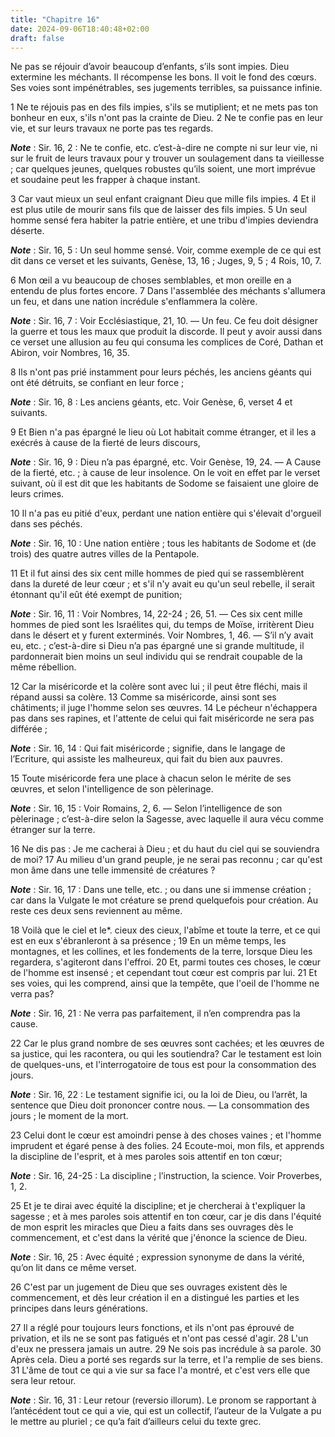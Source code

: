```yaml
---
title: "Chapitre 16"
date: 2024-09-06T18:40:48+02:00
draft: false
---
```



Ne pas se réjouir d’avoir beaucoup d’enfants, s’ils sont impies.
Dieu extermine les méchants.
Il récompense les bons.
Il voit le fond des cœurs.
Ses voies sont impénétrables, ses jugements terribles, sa puissance infinie.


1 Ne te réjouis pas en des fils impies, s'ils se mutiplient; et ne mets pas ton bonheur en eux, s'ils n'ont pas la crainte de Dieu. 2 Ne te confie pas en leur vie, et sur leurs travaux ne porte pas tes regards.

***Note*** :  Sir. 16, 2 : Ne te confie, etc. c’est-à-dire ne compte ni sur leur vie, ni sur le fruit de leurs travaux pour y trouver un soulagement dans ta vieillesse ; car quelques jeunes, quelques robustes qu’ils soient, une mort imprévue et soudaine peut les frapper à chaque instant.

3 Car vaut mieux un seul enfant craignant Dieu que mille fils impies. 4 Et il est plus utile de mourir sans fils que de laisser des fils impies. 5 Un seul homme sensé fera habiter la patrie entière, et une tribu d'impies deviendra déserte.

***Note*** :  Sir. 16, 5 : Un seul homme sensé. Voir, comme exemple de ce qui est dit dans ce verset et les suivants, Genèse, 13, 16 ; Juges, 9, 5 ; 4 Rois, 10, 7.

6 Mon œil a vu beaucoup de choses semblables, et mon oreille en a entendu de plus fortes encore. 7 Dans l'assemblée des méchants s'allumera un feu, et dans une nation incrédule s'enflammera la colère.

***Note*** :  Sir. 16, 7 : Voir Ecclésiastique, 21, 10. ― Un feu. Ce feu doit désigner la guerre et tous les maux que produit la discorde. Il peut y avoir aussi dans ce verset une allusion au feu qui consuma les complices de Coré, Dathan et Abiron, voir Nombres, 16, 35.

8 Ils n'ont pas prié instamment pour leurs péchés, les anciens géants qui ont été détruits, se confiant en leur force ;

***Note*** :  Sir. 16, 8 : Les anciens géants, etc. Voir Genèse, 6, verset 4 et suivants.

9 Et Bien n'a pas épargné le lieu où Lot habitait comme étranger, et il les a exécrés à cause de la fierté de leurs discours,

***Note*** :  Sir. 16, 9 : Dieu n’a pas épargné, etc. Voir Genèse, 19, 24. ― A Cause de la fierté, etc. ; à cause de leur insolence. On le voit en effet par le verset suivant, où il est dit que les habitants de Sodome se faisaient une gloire de leurs crimes.

10 Il n'a pas eu pitié d'eux, perdant une nation entière qui s'élevait d'orgueil dans ses péchés.

***Note*** :  Sir. 16, 10 : Une nation entière ; tous les habitants de Sodome et (de trois) des quatre autres villes de la Pentapole.


11 Et il fut ainsi des six cent mille hommes de pied qui se rassemblèrent dans la dureté de leur cœur ; et s'il n'y avait eu qu'un seul rebelle, il serait étonnant qu'il eût été exempt de punition;

***Note*** :  Sir. 16, 11 : Voir Nombres, 14, 22-24 ; 26, 51. ― Ces six cent mille hommes de pied sont les Israélites qui, du temps de Moïse, irritèrent Dieu dans le désert et y furent exterminés. Voir Nombres, 1, 46. ― S’il n’y avait eu, etc. ; c’est-à-dire si Dieu n’a pas épargné une si grande multitude, il pardonnerait bien moins un seul individu qui se rendrait coupable de la même rébellion.

12 Car la miséricorde et la colère sont avec lui ; il peut être fléchi, mais il répand aussi sa colère. 13 Comme sa miséricorde, ainsi sont ses châtiments; il juge l'homme selon ses œuvres. 14 Le pécheur n'échappera pas dans ses rapines, et l'attente de celui qui fait miséricorde ne sera pas différée ;

***Note*** :  Sir. 16, 14 : Qui fait miséricorde ; signifie, dans le langage de l’Ecriture, qui assiste les malheureux, qui fait du bien aux pauvres.


15 Toute miséricorde fera une place à chacun selon le mérite de ses œuvres, et selon l'intelligence de son pèlerinage.

***Note*** :  Sir. 16, 15 : Voir Romains, 2, 6. ― Selon l’intelligence de son pèlerinage ; c’est-à-dire selon la Sagesse, avec laquelle il aura vécu comme étranger sur la terre.

16 Ne dis pas : Je me cacherai à Dieu ; et du haut du ciel qui se souviendra de moi? 17 Au milieu d'un grand peuple, je ne serai pas reconnu ; car qu'est mon âme dans une telle immensité de créatures ?

***Note*** :  Sir. 16, 17 : Dans une telle, etc. ; ou dans une si immense création ; car dans la Vulgate le mot créature se prend quelquefois pour création. Au reste ces deux sens reviennent au même.

18 Voilà que le ciel et le*. cieux des cieux, l'abîme et toute la terre, et ce qui est en eux s'ébranleront à sa présence ; 19 En un même temps, les montagnes, et les collines, et les fondements de la terre, lorsque Dieu les regardera, s'agiteront dans l'effroi. 20 Et, parmi toutes ces choses, le cœur de l'homme est insensé ; et cependant tout cœur est compris par lui. 21 Et ses voies, qui les comprend, ainsi que la tempête, que l'oeil de l'homme ne verra pas?

***Note*** :  Sir. 16, 21 : Ne verra pas parfaitement, il n’en comprendra pas la cause.


22 Car le plus grand nombre de ses œuvres sont cachées; et les œuvres de sa justice, qui les racontera, ou qui les soutiendra? Car le testament est loin de quelques-uns, et l'interrogatoire de tous est pour la consommation des jours.

***Note*** :  Sir. 16, 22 : Le testament signifie ici, ou la loi de Dieu, ou l’arrêt, la sentence que Dieu doit prononcer contre nous. ― La consommation des jours ; le moment de la mort.

23 Celui dont le cœur est amoindri pense à des choses vaines ; et l'homme imprudent et égaré pense à des folies. 24 Ecoute-moi, mon fils, et apprends la discipline de l'esprit, et à mes paroles sois attentif en ton cœur;

***Note*** :  Sir. 16, 24-25 : La discipline ; l’instruction, la science. Voir Proverbes, 1, 2.


25 Et je te dirai avec équité la discipline; et je chercherai à t'expliquer la sagesse ; et à mes paroles sois attentif en ton cœur, car je dis dans l'équité de mon esprit les miracles que Dieu a faits dans ses ouvrages dès le commencement, et c'est dans la vérité que j'énonce la science de Dieu.

***Note*** :  Sir. 16, 25 : Avec équité ; expression synonyme de dans la vérité, qu’on lit dans ce même verset.

26 C'est par un jugement de Dieu que ses ouvrages existent dès le commencement, et dès leur création il en a distingué les parties et les principes dans leurs générations.


27 Il a réglé pour toujours leurs fonctions, et ils n'ont pas éprouvé de privation, et ils ne se sont pas fatigués et n'ont pas cessé d'agir. 28 L'un d'eux ne pressera jamais un autre. 29 Ne sois pas incrédule à sa parole. 30 Après cela. Dieu a porté ses regards sur la terre, et l'a remplie de ses biens. 31 L'âme de tout ce qui a vie sur sa face l'a montré, et c'est vers elle que sera leur retour.

***Note*** :  Sir. 16, 31 : Leur retour (reversio illorum). Le pronom se rapportant à l’antécédent tout ce qui a vie, qui est un collectif, l’auteur de la Vulgate a pu le mettre au pluriel ; ce qu’a fait d’ailleurs celui du texte grec.

